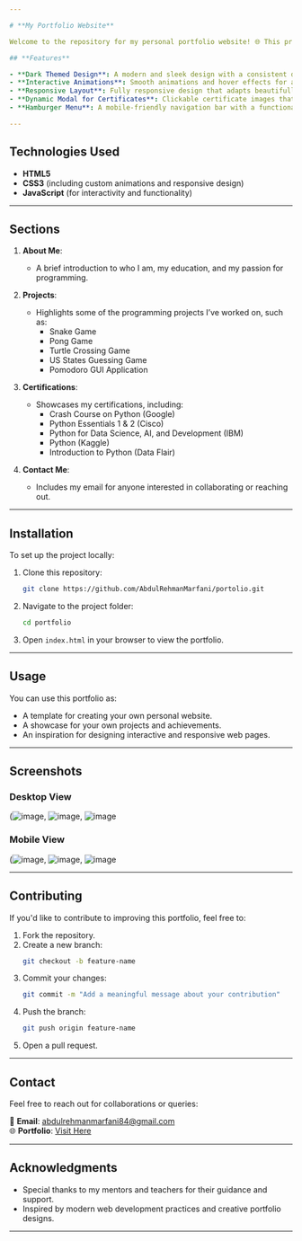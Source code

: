 ```yaml
---

# **My Portfolio Website**

Welcome to the repository for my personal portfolio website! 🌐 This project showcases my skills, certifications, and projects, serving as a platform to highlight my journey as a programmer and a tech enthusiast.

## **Features**

- **Dark Themed Design**: A modern and sleek design with a consistent dark theme for a professional feel.  
- **Interactive Animations**: Smooth animations and hover effects for an engaging user experience.  
- **Responsive Layout**: Fully responsive design that adapts beautifully to all screen sizes.  
- **Dynamic Modal for Certificates**: Clickable certificate images that display in a modal for better visibility.  
- **Hamburger Menu**: A mobile-friendly navigation bar with a functional hamburger menu.  

---
```


## **Technologies Used**

- **HTML5**  
- **CSS3** (including custom animations and responsive design)  
- **JavaScript** (for interactivity and functionality)  

---

## **Sections**

1. **About Me**:  
   - A brief introduction to who I am, my education, and my passion for programming.  

2. **Projects**:  
   - Highlights some of the programming projects I’ve worked on, such as:  
     - Snake Game  
     - Pong Game  
     - Turtle Crossing Game  
     - US States Guessing Game  
     - Pomodoro GUI Application  

3. **Certifications**:  
   - Showcases my certifications, including:  
     - Crash Course on Python (Google)  
     - Python Essentials 1 & 2 (Cisco)  
     - Python for Data Science, AI, and Development (IBM)  
     - Python (Kaggle)  
     - Introduction to Python (Data Flair)  

4. **Contact Me**:  
   - Includes my email for anyone interested in collaborating or reaching out.

---

## **Installation**

To set up the project locally:  

1. Clone this repository:  
   ```bash
   git clone https://github.com/AbdulRehmanMarfani/portolio.git
   ```  

2. Navigate to the project folder:  
   ```bash
   cd portfolio
   ```  

3. Open `index.html` in your browser to view the portfolio.  

---

## **Usage**

You can use this portfolio as:  
- A template for creating your own personal website.  
- A showcase for your own projects and achievements.  
- An inspiration for designing interactive and responsive web pages.

---

## **Screenshots**

### **Desktop View**
(![image](https://github.com/user-attachments/assets/7ef7721d-e33b-46b9-a6cd-f7b32d96a2a5), ![image](https://github.com/user-attachments/assets/a2a0221d-c6c1-42d1-bbb1-1403d7e62951), ![image](https://github.com/user-attachments/assets/ddce2679-5006-48d4-b9af-0f0847fe6fb3)
 

### **Mobile View**
(![image](https://github.com/user-attachments/assets/3d739f42-9f42-4ff1-adaf-04ca1ece1454), ![image](https://github.com/user-attachments/assets/ece9ef11-0c52-4ac4-a10a-268a71b5a962), ![image](https://github.com/user-attachments/assets/be4ba885-1900-44ce-92d3-b47769d34e30)

---

## **Contributing**

If you'd like to contribute to improving this portfolio, feel free to:  
1. Fork the repository.  
2. Create a new branch:  
   ```bash
   git checkout -b feature-name
   ```  
3. Commit your changes:  
   ```bash
   git commit -m "Add a meaningful message about your contribution"
   ```  
4. Push the branch:  
   ```bash
   git push origin feature-name
   ```  
5. Open a pull request.  

---

## **Contact**

Feel free to reach out for collaborations or queries:  

📧 **Email**: [abdulrehmanmarfani84@gmail.com](mailto:abdulrehmanmarfani84@gmail.com)  
🌐 **Portfolio**: [Visit Here](https://abdulrehmanmarfani.github.io/portfolio/)

---

## **Acknowledgments**

- Special thanks to my mentors and teachers for their guidance and support.  
- Inspired by modern web development practices and creative portfolio designs.  

---
